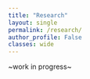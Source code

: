 ```yaml
---
title: "Research"
layout: single
permalink: /research/
author_profile: False
classes: wide
---
```

~work in progress~